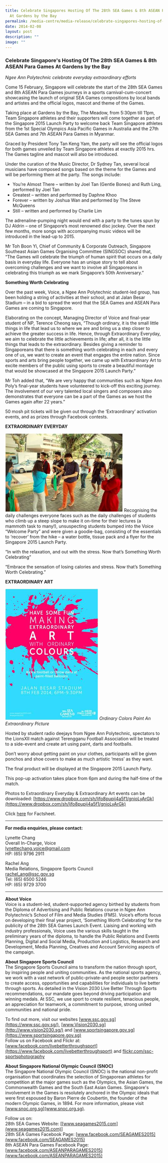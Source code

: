 ```yaml
---
title: Celebrate Singapores Hosting Of The 28th SEA Games & 8th ASEAN Para Games
  At Gardens by the Bay
permalink: /media-centre/media-release/celebrate-singapores-hosting-of-the-28th-sea-games-8th-asean-para/
date: 2014-02-08
layout: post
description: ""
image: ""
---
```

### **Celebrate Singapore's Hosting Of The 28th SEA Games & 8th ASEAN Para Games At Gardens by the Bay**
_Ngee Ann Polytechnic celebrate everyday extraordinary efforts_

Come 15 February, Singapore will celebrate the start of the 28th SEA Games and 8th ASEAN Para Games journeys in a sports carnival-cum-concert showcasing the launch of original SEA Games compositions by local bands and artistes and the official logos, mascot and theme of the Games.

Taking place at Gardens by the Bay, The Meadow, from 5:30pm till 11pm, Team Singapore athletes and their supporters will come together as part of the Singapore 2015 Launch Party to welcome back Team Singapore athletes from the 1st Special Olympics Asia Pacific Games in Australia and the 27th SEA Games and 7th ASEAN Para Games in Myanmar.

Graced by President Tony Tan Keng Yam, the party will see the official logos for both games unveiled by Team Singapore athletes at exactly 2015 hrs. The Games tagline and mascot will also be introduced.

Under the curation of the Music Director, Dr Sydney Tan, several local musicians have composed songs based on the theme for the Games and will be performing them at the party. The songs include:

*   You’re Almost There – written by Joel Tan (Gentle Bones) and Ruth Ling, performed by Joel Tan
*   Greatest – written and performed by Daphne Khoo
*   Forever – written by Joshua Wan and performed by The Steve McQueens
*   Still – written and performed by Charlie Lim

The adrenaline-pumping night would end with a party to the tunes spun by DJ Aldrin – one of Singapore’s most renowned disc jockey. Over the next few months, more songs with accompanying music videos will be introduced in the lead-up to 2015.

Mr Toh Boon Yi, Chief of Community & Corporate Outreach, Singapore Southeast Asian Games Organising Committee (SINGSOC) shared that, “The Games will celebrate the triumph of human spirit that occurs on a daily basis in everyday life. Everyone has an unique story to tell about overcoming challenges and we want to involve all Singaporeans in celebrating this triumph as we mark Singapore’s 50th Anniversary.”

**Something Worth Celebrating**

Over the past week, Voice, a Ngee Ann Polytechnic student-led group, has been holding a string of activities at their school, and at Jalan Besar Stadium – in a bid to spread the word that the SEA Games and ASEAN Para Games are coming to Singapore.

Elaborating on the concept, Managing Director of Voice and final-year student of NP, Terence Cheong says, “Though ordinary, it is the small little things in life that lead us to where we are and bring us a step closer to achieve the greater success in life. Hence, through Extraordinary Everyday, we aim to celebrate the little achievements in life; after all, it is the little things that leads to the extraordinary. Besides giving a reminder to Singaporeans that there is something worth celebrating in each and every one of us, we want to create an event that engages the entire nation. Since sports and arts bring people together, we came up with Extraordinary Art to excite members of the public using sports to create a beautiful montage that would be showcased at the Singapore 2015 Launch Party.”

Mr Toh added that, “We are very happy that communities such as Ngee Ann Poly’s final-year students have volunteered to kick-off this exciting journey. The involvement of our very talented local singers and composers also demonstrates that everyone can be a part of the Games as we host the Games again after 22 years.”

50 mosh pit tickets will be given out through the ‘Extraordinary’ activation events, and as prizes through Facebook contests.

**EXTRAORDINARY EVERYDAY**

![1 EXTRAORDINARY EVERYDAY](/images/Media%20Centre/Media%20Release/2014/February/1%20EXTRAORDINARY%20EVERYDAY.jpeg)
Recognising the daily challenges everyone faces such as the daily challenges of students who climb up a steep slope to make it on-time for their lectures (a mammoth task to many!), unsuspecting students bumped into the Voice “Welcome Party” and were given a goodie-bag, consisting of the essentials to ‘recover’ from the hike – a water bottle, tissue pack and a flyer for the Singapore 2015 Launch Party.

“In with the relaxation, and out with the stress. Now that’s Something Worth Celebrating”

“Embrace the sensation of losing calories and stress. Now that’s Something Worth Celebrating.”

**EXTRAORDINARY ART**

![2 EXTRAORDINARY ART](/images/Media%20Centre/Media%20Release/2014/February/2%20EXTRAORDINARY%20ART.jpeg)
*Ordinary Colors Paint An Extraordinary Picture*

Hosted by student radio deejays from Ngee Ann Polytechnic, spectators to the LionsXII match against Terengganu Football Association will be treated to a side-event and create art using paint, darts and footballs.

Don’t worry about getting paint on your clothes, participants will be given ponchos and shoe covers to make as much artistic ‘mess’ as they want.

The final product will be displayed at the Singapore 2015 Launch Party.

This pop-up activation takes place from 6pm and during the half-time of the match.

Photos to Extraordinary Everyday & Extraordinary Art events can be downloaded: [https://www.dropbox.com/sh/ljfo8pupij4a5f1/gnioLyArGk](https://www.dropbox.com/sh/ljfo8pupij4a5f1/gnioLyArGk)

Click [here](/files/Media%20Centre/Media%20Release/2014/February/MEDIA%20RELEASE%20%20CELEBRATE%20SINGAPORES%20HOSTING%20OF%20THE%2028TH%20SEA%20GAMES%20%208TH%20ASEAN%20PARA%20GAMES.pdf) for Factsheet.

---


**For media enquiries, please contact:**
<br>

Lynette Chang<br>
Overall In-Charge, Voice<br>
[lynettechang.voice@gmail.com](mailto:lynettechang.voice@gmail.com)<br>
HP: (65) 9796 2911

Rachel Ang<br>
Media Relations, Singapore Sports Council<br>
[rachel_ang@ssc.gov.sg](mailto:rachel_ang@ssc.gov.sg)<br>
Tel: (65) 6500 5246<br>
HP: (65) 9729 3700

---

**About Voice**<br>
Voice is a student-led, student-supported agency birthed by students from the Diploma of Advertising and Public Relations course in Ngee Ann Polytechnic’s School of Film and Media Studies (FMS). Voice’s efforts focus on developing their final year project, ‘Something Worth Celebrating’ for the publicity of the 28th SEA Games Launch Event. Liaising and working with industry professionals, Voice uses the various skills taught in the preliminary years of the diploma, to handle the Public Relations and Events Planning, Digital and Social Media, Production and Logistics, Research and Development, Media Planning, Creatives and Account Servicing aspects of the campaign.

**About Singapore Sports Council**<br>
The Singapore Sports Council aims to transform the nation through sport, by inspiring people and uniting communities. As the national sports agency, we work with a vast network of public-private-and people sector partners to create access, opportunities and capabilities for individuals to live better through sports. As detailed in the Vision 2030 Live Better Through Sports recommendations, our mandate goes beyond driving participation and winning medals. At SSC, we use sport to create resilient, tenacious people, an appreciation for teamwork, a commitment to purpose, strong united communities and national pride.  

To find out more, visit our websites [www.ssc.gov.sg](https://www.ssc.gov.sg/), [www.Vision2030.sg](http://www.vision2030.sg/) and [www.sportsingapore.gov.sg](https://www.sportsingapore.gov.sg) <br>Follow us on Facebook and Flickr at: [www.facebook.com/livebetterthroughsport](https://www.facebook.com/livebetterthroughsport) and [flickr.com/ssc-sportsphotography](https://wwww.flickr.com/ssc-sportsphotography)

 
**About Singapore National Olympic Council (SNOC)**<br>
The Singapore National Olympic Council (SNOC) is the national non-profit organisation that coordinates the selection of Singaporean athletes for competition at the major games such as the Olympics, the Asian Games, the Commonwealth Games and the South East Asian Games. Singapore's involvement in the Games is resolutely anchored in the Olympic ideals that were first espoused by Baron Pierre de Coubertin, the founder of the modern Olympic Games, in 1894. For more information, please visit [www.snoc.org.sg](www.snoc.org.sg).


Follow us on:<br>
28th SEA Games Website: [[www.seagames2015.com](www.seagames2015.com)]<br>
28th SEA Games Facebook Page: [www.facebook.com/SEAGAMES2015](www.facebook.com/SEAGAMES2015)<br>
8th ASEAN Para Games Facebook Page: [www.facebook.com/ASEANPARAGAMES2015](www.facebook.com/ASEANPARAGAMES2015)<br>